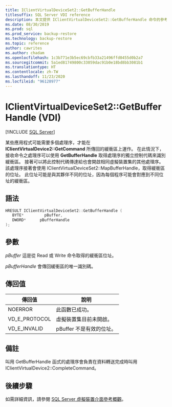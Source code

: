 ```yaml
---
title: IClientVirtualDeviceSet2::GetBufferHandle
titlesuffix: SQL Server VDI reference
description: 本文提供 IClientVirtualDeviceSet2::GetBufferHandle 命令的參考。
ms.date: 08/30/2019
ms.prod: sql
ms.prod_service: backup-restore
ms.technology: backup-restore
ms.topic: reference
author: cawrites
ms.author: chadam
ms.openlocfilehash: 1c3b771e3b5ec69cbfb33a21496ffd0455d0b2a7
ms.sourcegitcommit: 5a1ed81749800c33059dac91b0e18bd8bb3081b1
ms.translationtype: HT
ms.contentlocale: zh-TW
ms.lasthandoff: 11/23/2020
ms.locfileid: "96128977"
---
```

# <a name="iclientvirtualdeviceset2getbufferhandle-vdi"></a>IClientVirtualDeviceSet2::GetBufferHandle (VDI)

[!INCLUDE [SQL Server](../../../includes/applies-to-version/sqlserver.md)]

某些應用程式可能需要多個處理序，才能在 **IClientVirtualDevice2::GetCommand** 所傳回的緩衝區上運作。 在此情況下，接收命令之處理序可以使用 **GetBufferHandle** 取得處理序的獨立控制代碼來識別緩衝區。 接著可以將此控制代碼傳達給也會開啟相同虛擬裝置集的其他處理序。 該處理序接著會使用 IClientVirtualDeviceSet2::MapBufferHandle，取得緩衝區的位址。 此位址可能是與其夥伴不同的位址，因為每個程序可能會對應到不同位址的緩衝區。

## <a name="syntax"></a>語法

```c
HRESULT IClientVirtualDeviceSet2::GetBufferHandle (
   BYTE*         pBuffer,
   DWORD*      pBufferHandle
);
```

## <a name="parameters"></a>參數

*pBuffer* 這是從 Read 或 Write 命令取得的緩衝區位址。

*pBufferHandle* 會傳回緩衝區的唯一識別碼。

## <a name="return-value"></a>傳回值

|傳回值 | 說明 |
|---|---|
| NOERROR | 此函數已成功。 |
| VD_E_PROTOCOL | 虛擬裝置集目前未開啟。 |
| VD_E_INVALID | pBuffer 不是有效的位址。 |

## <a name="remarks"></a>備註

叫用 GetBufferHandle 函式的處理序會負責在資料轉送完成時叫用 IClientVirtualDevice2::CompleteCommand。

## <a name="next-steps"></a>後續步驟

如需詳細資訊，請參閱 [SQL Server 虛擬裝置介面參考概觀](reference-virtual-device-interface.md)。